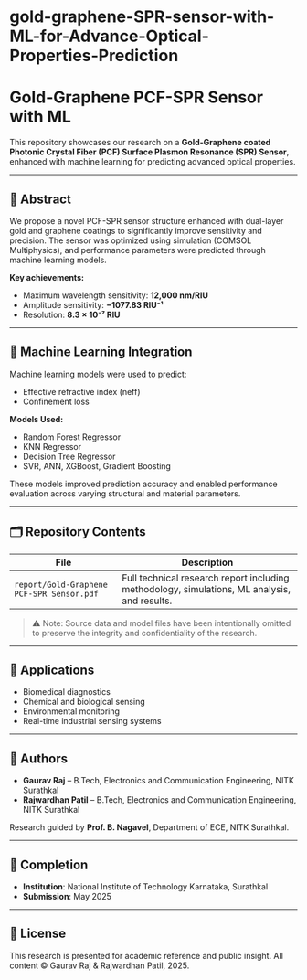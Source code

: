 # gold-graphene-SPR-sensor-with-ML-for-Advance-Optical-Properties-Prediction

# Gold-Graphene PCF-SPR Sensor with ML

This repository showcases our research on a **Gold-Graphene coated Photonic Crystal Fiber (PCF) Surface Plasmon Resonance (SPR) Sensor**, enhanced with machine learning for predicting advanced optical properties.

---

## 🔬 Abstract

We propose a novel PCF-SPR sensor structure enhanced with dual-layer gold and graphene coatings to significantly improve sensitivity and precision. The sensor was optimized using simulation (COMSOL Multiphysics), and performance parameters were predicted through machine learning models.

**Key achievements:**
- Maximum wavelength sensitivity: **12,000 nm/RIU**
- Amplitude sensitivity: **−1077.83 RIU⁻¹**
- Resolution: **8.3 × 10⁻⁷ RIU**

---

## 🤖 Machine Learning Integration

Machine learning models were used to predict:
- Effective refractive index (neff)
- Confinement loss

**Models Used:**
- Random Forest Regressor
- KNN Regressor
- Decision Tree Regressor
- SVR, ANN, XGBoost, Gradient Boosting

These models improved prediction accuracy and enabled performance evaluation across varying structural and material parameters.

---

## 🗂 Repository Contents

| File | Description |
|------|-------------|
| `report/Gold-Graphene PCF-SPR Sensor.pdf` | Full technical research report including methodology, simulations, ML analysis, and results. |

> ⚠️ Note: Source data and model files have been intentionally omitted to preserve the integrity and confidentiality of the research.

---

## 📍 Applications

- Biomedical diagnostics
- Chemical and biological sensing
- Environmental monitoring
- Real-time industrial sensing systems

---

## 👥 Authors

- **Gaurav Raj** – B.Tech, Electronics and Communication Engineering, NITK Surathkal  
- **Rajwardhan Patil** – B.Tech, Electronics and Communication Engineering, NITK Surathkal  

Research guided by **Prof. B. Nagavel**, Department of ECE, NITK Surathkal.

---

## 📅 Completion

- **Institution**: National Institute of Technology Karnataka, Surathkal  
- **Submission**: May 2025

---

## 📜 License

This research is presented for academic reference and public insight. All content © Gaurav Raj & Rajwardhan Patil, 2025.
